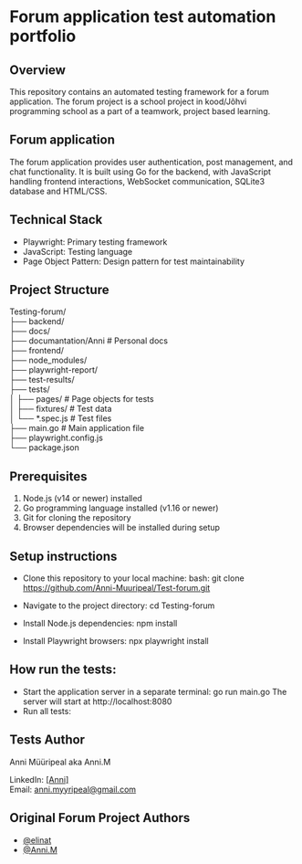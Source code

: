 # Forum application test automation portfolio

## Overview
This repository contains an automated testing framework for a forum application. The forum project is a school project in kood/Jõhvi programming school as a part of a teamwork, project based learning. 

## Forum application
The forum application provides user authentication, post management, and chat functionality. It is built using Go for the backend, with JavaScript handling frontend interactions, WebSocket communication, SQLite3 database and HTML/CSS.

## Technical Stack
- Playwright: Primary testing framework
- JavaScript: Testing language
- Page Object Pattern: Design pattern for test maintainability

## Project Structure
Testing-forum/  
├── backend/  
├── docs/  
├── documantation/Anni # Personal docs  
├── frontend/  
├── node_modules/  
├── playwright-report/  
├── test-results/  
├── tests/  
│   ├── pages/        # Page objects for tests  
│   ├── fixtures/     # Test data  
│   └── *.spec.js     # Test files  
├── main.go           # Main application file  
├── playwright.config.js  
└── package.json  

## Prerequisites

1. Node.js (v14 or newer) installed
2. Go programming language installed (v1.16 or newer)
3. Git for cloning the repository
4. Browser dependencies will be installed during setup

## Setup instructions

- Clone this repository to your local machine:
bash:
git clone https://github.com/Anni-Muuripeal/Test-forum.git

- Navigate to the project directory:
cd Testing-forum

- Install Node.js dependencies:
npm install

- Install Playwright browsers:
npx playwright install



## How run the tests:
- Start the application server in a separate terminal:
go run main.go
The server will start at http://localhost:8080
- Run all tests:

## Tests Author
Anni Müüripeal aka Anni.M

LinkedIn: [\[Anni\]](https://www.linkedin.com/in/anni-muuripeal/)  
Email: anni.myyripeal@gmail.com 

## Original Forum Project Authors
- [@elinat](https://01.kood.tech/git/elinat)
- [@Anni.M](https://01.kood.tech/git/Anni.M)

